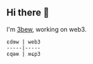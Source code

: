 ## Hi there 👋

I'm <ins>3bew</ins>, working on web3.

```
ɛdɘw | web3
-----|-----
ɛqəʍ | ʍɕp3
```

<!--
https://zh.wikipedia.org/zh-cn/%E5%9C%8B%E9%9A%9B%E9%9F%B3%E6%A8%99
ʍɕp3
ʍɢp3
ʍ6p3

**3bew/3bew** is a ✨ _special_ ✨ repository because its `README.md` (this file) appears on your GitHub profile.

Here are some ideas to get you started:

- 🔭 I’m currently working on ...
- 🌱 I’m currently learning ...
- 👯 I’m looking to collaborate on ...
- 🤔 I’m looking for help with ...
- 💬 Ask me about ...
- 📫 How to reach me: ...
- 😄 Pronouns: ...
- ⚡ Fun fact: ...
-->
